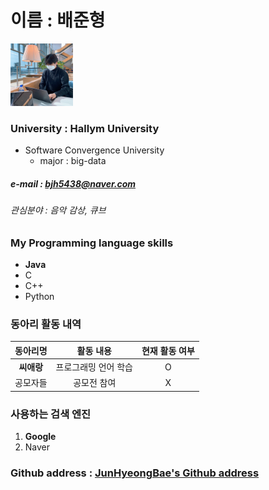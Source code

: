 # 이름 : 배준형
<img src = bjh.jpg height=100 width=100>


### University : Hallym University
+ Software Convergence University
  + major : big-data
##### e-mail : bjh5438@naver.com
###### 관심분야 : 음악 감상, 큐브


### My Programming language skills
* **Java**
* C
* C++
* Python


### 동아리 활동 내역


|동아리명|활동 내용|현재 활동 여부|
|:---:|:---:|:---:|
|**씨애랑**|프로그래밍 언어 학습|O|
|공모자들|공모전 참여|X|


### 사용하는 검색 엔진
1. __Google__
2. Naver


### Github address : [JunHyeongBae's Github address](https://github.com/JunHyeongBae)
